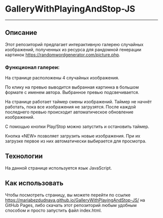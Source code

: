 # GalleryWithPlayingAndStop-JS
---

## Описание

Этот репозиторий предлагает интерактивную галерею случайных изображений, полученных из ресурса для рандомной генерации картинок <https://randomwordgenerator.com/picture.php>.  

### Функционал галереи:

На странице расположены 4 случайных изображения.

По клику на превью выводится выбранная картинка в большом формате с именем автора. Выбранное превью подсвечивается.

На странице работает таймер смены изображений. Таймер не начнёт работать, пока все изображения не загрузятся. После каждой последнего превью происходит автоматическое обновление изображений.

С помощью кнопки Play/Stop можно запустить и остановить таймер.

Кнопка «NEW» позволяет загрузить новые изображения. При их загрузке первое из них автоматически выбирается для просмотра.

## Технологии

На данной странице используется язык JavaScript.

## Как использовать

Чтобы посмотреть страницу, вы можете перейти по ссылке <https://mariabezdudnaya.github.io/GalleryWithPlayingAndStop-JS/> на GitHub Pages, либо скачать этот репозиторий любым удобным способом и просто запустить файл index.html.

